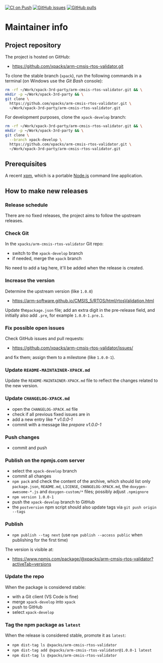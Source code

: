 [![CI on Push](https://github.com/xpacks/arm-cmsis-rtos-validator/actions/workflows/CI.yml/badge.svg)](https://github.com/xpacks/arm-cmsis-rtos-validator/actions/workflows/CI.yml)
[![GitHub issues](https://img.shields.io/github/issues/xpacks/arm-cmsis-rtos-validator.svg)](https://github.com/xpacks/arm-cmsis-rtos-validator/issues/)
[![GitHub pulls](https://img.shields.io/github/issues-pr/xpacks/arm-cmsis-rtos-validator.svg)](https://github.com/xpacks/arm-cmsis-rtos-validator/pulls)

# Maintainer info

## Project repository

The project is hosted on GitHub:

- <https://github.com/xpacks/arm-cmsis-rtos-validator.git>

To clone the stable branch (`xpack`), run the following commands in a
terminal (on Windows use the _Git Bash_ console):

```sh
rm -rf ~/Work/xpack-3rd-party/arm-cmsis-rtos-validator.git && \
mkdir -p ~/Work/xpack-3rd-party && \
git clone \
  https://github.com/xpacks/arm-cmsis-rtos-validator.git \
  ~/Work/xpack-3rd-party/arm-cmsis-rtos-validator.git
```

For development purposes, clone the `xpack-develop` branch:

```sh
rm -rf ~/Work/xpack-3rd-party/arm-cmsis-rtos-validator.git && \
mkdir -p ~/Work/xpack-3rd-party && \
git clone \
  --branch xpack-develop \
  https://github.com/xpacks/arm-cmsis-rtos-validator.git \
  ~/Work/xpack-3rd-party/arm-cmsis-rtos-validator.git
```

## Prerequisites

A recent [xpm](https://xpack.github.io/xpm/), which is a portable
[Node.js](https://nodejs.org/) command line application.

## How to make new releases

### Release schedule

There are no fixed releases, the project aims to follow the upstream releases.

### Check Git

In the `xpacks/arm-cmsis-rtos-validator` Git repo:

- switch to the `xpack-develop` branch
- if needed, merge the `xpack` branch

No need to add a tag here, it'll be added when the release is created.

### Increase the version

Determine the upstream version (like `1.0.0`)

- <https://arm-software.github.io/CMSIS_5/RTOS/html/rtosValidation.html>

Update the`package.json` file; add an extra digit in the
pre-release field, and initially also add `.pre`,
for example `1.0.0-1.pre.1`.

### Fix possible open issues

Check GitHub issues and pull requests:

- <https://github.com/xpacks/arm-cmsis-rtos-validator/issues/>

and fix them; assign them to a milestone (like `1.0.0-1`).

### Update `README-MAINTAINER-XPACK.md`

Update the `README-MAINTAINER-XPACK.md` file to reflect the changes
related to the new version.

### Update `CHANGELOG-XPACK.md`

- open the `CHANGELOG-XPACK.md` file
- check if all previous fixed issues are in
- add a new entry like _* v1.0.0-1_
- commit with a message like _prepare v1.0.0-1_

### Push changes

- commit and push

### Publish on the npmjs.com server

- select the `xpack-develop` branch
- commit all changes
- `npm pack` and check the content of the archive, which should list
  only `package.json`, `README.md`, `LICENSE`, `CHANGELOG-XPACK.md`,
  the `doxygen-awesome-*.js` and `doxygen-custom/*` files;
  possibly adjust `.npmignore`
- `npm version 1.0.0-1`
- push the `xpack-develop` branch to GitHub
- the `postversion` npm script should also update tags via `git push origin --tags`

### Publish

- `npm publish --tag next` (use `npm publish --access public` when
  publishing for the first time)

The version is visible at:

- <https://www.npmjs.com/package/@xpacks/arm-cmsis-rtos-validator?activeTab=versions>

### Update the repo

When the package is considered stable:

- with a Git client (VS Code is fine)
- merge `xpack-develop` into `xpack`
- push to GitHub
- select `xpack-develop`

### Tag the npm package as `latest`

When the release is considered stable, promote it as `latest`:

- `npm dist-tag ls @xpacks/arm-cmsis-rtos-validator`
- `npm dist-tag add @xpacks/arm-cmsis-rtos-validator@1.0.0-1 latest`
- `npm dist-tag ls @xpacks/arm-cmsis-rtos-validator`
